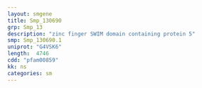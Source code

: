 ```yaml
---
layout: smgene
title: Smp_130690
grp: Smp_13
description: "zinc finger SWIM domain containing protein 5"
smp: Smp_130690.1
uniprot: "G4VSK6"
length:  4746
cdd: "pfam00859"
kk: ns
categories: sm
---
```

